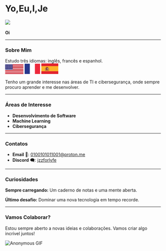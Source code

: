 # Yo,Eu,I,Je

<img src="https://upload.wikimedia.org/wikipedia/commons/e/ee/By_Dore%2C_Gustave%3B_La_Sainte_Trinite.jpg" width="250">

**Oi** 

---

### Sobre Mim
Estudo três idiomas: inglês, francês e espanhol.
<br>
<img src="532212-bandeira-dos-estados-unidos-da-america-bandeira-do-eua-fundo-da-bandeira-da-america-vetor.jpg" alt="Inglaterra" width="59">
<img src="france-flag-logo-dbc61b59a7-seeklogo-com.png" alt="França" width="50">
<img src="bandeira-espanha-logo-76731839FE-seeklogo.com.png" alt="Espanha" width="55">

Tenho um grande interesse nas áreas de TI e cibersegurança, onde sempre procuro aprender e me desenvolver.

---

### Áreas de Interesse
- **Desenvolvimento de Software**
- **Machine Learning**
- **Cibersegurança**

---

### Contatos
- **Email** 📧: [0100101011001@proton.me](mailto:0100101011001@proton.me)
- **Discord** 🗨️: [jzzforlyfe](https://discordapp.com/users/jzzforlyfe)

---

### Curiosidades
**Sempre carregando:** Um caderno de notas e uma mente aberta.

**Último desafio:** Dominar uma nova tecnologia em tempo recorde.

---

### Vamos Colaborar?
Estou sempre aberto a novas ideias e colaborações. Vamos criar algo incrível juntos!

![Anonymous GIF](https://media.giphy.com/media/3oEjHERaTIdeuFQrXq/giphy.gif?cid=790b7611t0txh4n9yn6pz5ca5zi5dmqxa3wtvt9dtw8s8cov&ep=v1_gifs_search&rid=giphy.gif&ct=g)
